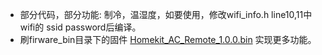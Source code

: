 
* 部分代码，部分功能: 制冷，温湿度，如要使用，修改wifi_info.h line10,11中wifi的 ssid password后编译。
* 刷firware_bin目录下的固件 [Homekit_AC_Remote_1.0.0.bin](/firware_bin)  实现更多功能。

